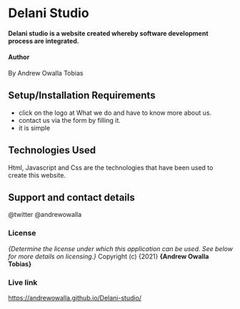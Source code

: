 # Delani Studio
#### Delani studio is a website created whereby software development process are integrated.
#### Author
By Andrew Owalla Tobias
## Setup/Installation Requirements
* click on the logo at What we do and have to know more about us.
* contact us via the form by filling it.
* it is simple
## Technologies Used
Html, Javascript and Css are the technologies that have been used to create this website.
## Support and contact details
@twitter @andrewowalla
### License
*{Determine the license under which this application can be used.  See below for more details on licensing.}*
Copyright (c) {2021} **{Andrew Owalla Tobias}**
### Live link
https://andrewowalla.github.io/Delani-studio/
